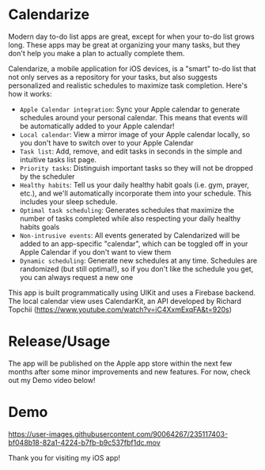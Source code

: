 # Calendarize

Modern day to-do list apps are great, except for when your to-do list grows long. These apps may be great at organizing your many tasks, but they don't help you make a plan to actually complete them.

Calendarize, a mobile application for iOS devices, is a "smart" to-do list that not only serves as a repository for your tasks, but also suggests personalized and realistic schedules to maximize task completion. Here's how it works:

- `Apple Calendar integration`: Sync your Apple calendar to generate schedules around your personal calendar. This means that events will be automatically added to your Apple calendar!
- `Local calendar`: View a mirror image of your Apple calendar locally, so you don't have to switch over to your Apple Calendar
- `Task list`: Add, remove, and edit tasks in seconds in the simple and intuitive tasks list page.
- `Priority tasks`: Distinguish important tasks so they will not be dropped by the scheduler
- `Healthy habits`: Tell us your daily healthy habit goals (i.e. gym, prayer, etc.), and we'll automatically incorporate them into your schedule. This includes your sleep schedule.
- `Optimal task scheduling`: Generates schedules that maximize the number of tasks completed while also respecting your daily healthy habits goals
- `Non-intrusive events`: All events generated by Calendarized will be added to an app-specific "calendar", which can be toggled off in your Apple Calendar if you don't want to view them
- `Dynamic scheduling`: Generate new schedules at any time. Schedules are randomized (but still optimal!), so if you don't like the schedule you get, you can always request a new one

This app is built programmatically using UIKit and uses a Firebase backend. The local calendar view uses CalendarKit, an API developed by Richard Topchii (https://www.youtube.com/watch?v=iC4XxmExqFA&t=920s)

# Release/Usage
The app will be published on the Apple app store within the next few months after some minor improvements and new features. For now, check out my Demo video below!

# Demo
https://user-images.githubusercontent.com/90064267/235117403-bf048b18-82a1-4224-b7fb-b9c537fbf1dc.mov

Thank you for visiting my iOS app!
